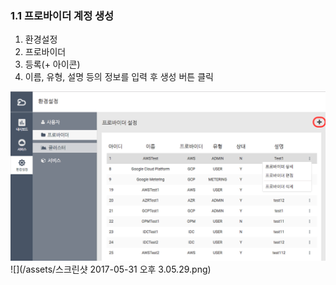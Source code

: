 ### 1.1 프로바이더 계정 생성

1. 환경설정
2. 프로바이더
3. 등록\(+ 아이콘\)
4. 이름, 유형, 설명 등의 정보를 입력 후 생성 버튼 클릭

![](/assets/provider_1.png)![](/assets/스크린샷 2017-05-31 오후 3.05.29.png)

